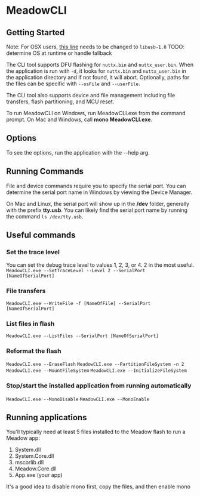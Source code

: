 # MeadowCLI

## Getting Started
Note: For OSX users, [this line](https://github.com/WildernessLabs/MeadowCLI/blob/master/MeadowCLI/DfuSharp.cs#L29) needs to be changed to `libusb-1.0` TODO: determine OS at runtime or handle fallback

The CLI tool supports DFU flashing for `nuttx.bin` and `nuttx_user.bin`. When the application is run with `-d`, it looks for `nuttx.bin` and `nuttx_user.bin` in the application directory and if not found, it will abort. Optionally, paths for the files can be specific with `--osFile` and `--userFile`.

The CLI tool also supports device and file management including file transfers, flash partitioning, and MCU reset.

To run MeadowCLI on Windows, run MeadowCLI.exe from the command prompt. On Mac and Windows, call **mono MeadowCLI.exe**.

## Options
To see the options, run the application with the --help arg.

## Running Commands 
File and device commands require you to specify the serial port. You can determine the serial port name in Windows by viewing the Device Manager.

On Mac and Linux, the serial port will show up in the **/dev** folder, generally with the prefix **tty.usb**. You can likely find the serial port name by running the command `ls /dev/tty.usb`.

## Useful commands

### Set the trace level
You can set the debug trace level to values 1, 2, 3, or 4. 2 in the most useful.
`MeadowCLI.exe --SetTraceLevel --Level 2 --SerialPort [NameOfSerialPort]`

### File transfers
`MeadowCLI.exe --WriteFile -f [NameOfFile] --SerialPort [NameOfSerialPort]`

### List files in flash
`MeadowCLI.exe --ListFiles --SerialPort [NameOfSerialPort]`

### Reformat the flash
`MeadowCLI.exe --EraseFlash`
`MeadowCLI.exe --PartitionFileSystem -n 2`
`MeadowCLI.exe --MountFileSystem`
`MeadowCLI.exe --InitializeFileSystem`

### Stop/start the installed application from running automatically
`MeadowCLI.exe --MonoDisable`
`MeadowCLI.exe --MonoEnable`

## Running applications 
You'll typically need at least 5 files installed to the Meadow flash to run a Meadow app:
1. System.dll
2. System.Core.dll
3. mscorlib.dll
4. Meadow.Core.dll
5. App.exe (your app)

It's a good idea to disable mono first, copy the files, and then enable mono





